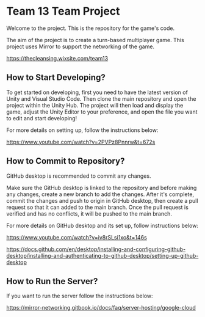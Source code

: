 # Team 13 Team Project
Welcome to the project.
This is the repository for the game's code.

The aim of the project is to create a turn-based multiplayer game. This project uses Mirror to support the networking of the game.

https://thecleansing.wixsite.com/team13

## How to Start Developing?
To get started on developing, first you need to have the latest version of Unity and Visual Studio Code. Then clone the main repository and open the project within the Unity Hub. The project will then load and display the game, adjust the Unity Editor to your preference, and open the file you want to edit and start developing!

For more details on setting up, follow the instructions below:

https://www.youtube.com/watch?v=2PVPz8Pnnrw&t=672s

## How to Commit to Repository?
GitHub desktop is recommended to commit any changes. 

Make sure the GitHub desktop is linked to the repository and before making any changes, create a new branch to add the changes. After it's complete, commit the changes and push to origin in GitHub desktop, then create a pull request so that it can added to the main branch. Once the pull request is verified and has no conflicts, it will be pushed to the main branch.

For more details on GitHub desktop and its set up, follow instructions below:

https://www.youtube.com/watch?v=iv8rSLsi1xo&t=146s

https://docs.github.com/en/desktop/installing-and-configuring-github-desktop/installing-and-authenticating-to-github-desktop/setting-up-github-desktop

## How to Run the Server?

If you want to run the server follow the instructions below:

https://mirror-networking.gitbook.io/docs/faq/server-hosting/google-cloud
